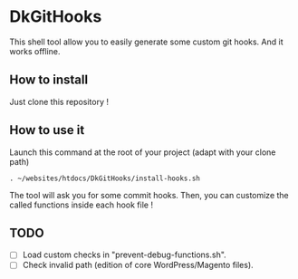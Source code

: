# DkGitHooks

This shell tool allow you to easily generate some custom git hooks. And it works offline.

## How to install

Just clone this repository !

## How to use it

Launch this command at the root of your project (adapt with your clone path)

`. ~/websites/htdocs/DkGitHooks/install-hooks.sh`

The tool will ask you for some commit hooks. Then, you can customize the called functions inside each hook file !

## TODO
- [ ] Load custom checks in "prevent-debug-functions.sh".
- [ ] Check invalid path (edition of core WordPress/Magento files).
